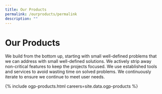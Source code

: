 ```yaml
---
title: Our Products
permalink: /ourproducts/permalink
description: ""
---
```

# Our Products
We build from the bottom up, starting with small well-defined problems that we can address with small well-defined solutions. We actively strip away non-critical features to keep the projects focused. We use established tools and services to avoid wasting time on solved problems. We continuously iterate to ensure we continue to meet user needs.

{% include ogp-products.html careers=site.data.ogp-products %}
